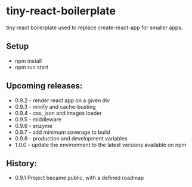 # tiny-react-boilerplate

tiny react boilerplate used to replace create-react-app for smaller apps.

## Setup
* npm install
* npm run start

## Upcoming releases:
* 0.9.2 - render react app on a given div
* 0.9.3 - minify and cache-busting
* 0.9.4 - css, json and images loader
* 0.9.5 - middleware
* 0.9.6 - enzyme
* 0.9.7 - add minimum coverage to build
* 0.9.8 - production and development variables
* 1.0.0 - update the environment to the latest versions available on npm

## History:
* 0.9.1
Project became public, with a defined roadmap
